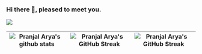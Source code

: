 ### Hi there 👋, pleased to meet you.

<img src="https://api.visitorbadge.io/api/visitors?path=https%3A%2F%2Fgithub.com%2Fpvaraya%2Faryapranj&label=VISITORS&labelColor=%23007EC6&countColor=%23ggg" />

| ![Pranjal Arya's github stats](https://github-readme-stats-sigma-five.vercel.app/api?username=aryapranj&show_icons=true) | ![Pranjal Arya's GitHub Streak](https://github-readme-stats-sigma-five.vercel.app/api/top-langs/?username=aryapranj&layout=compact) | ![Pranjal Arya's GitHub Streak](https://github-readme-streak-stats.herokuapp.com/?user=aryapranj) |
| -- | -- | -- |

<!--
**aryapranj/aryapranj** is a ✨ _special_ ✨ repository because its `README.md` (this file) appears on your GitHub profile.

Here are some ideas to get you started:

- 🔭 I’m currently working on ...
- 🌱 I’m currently learning ...
- 👯 I’m looking to collaborate on ...
- 🤔 I’m looking for help with ...
- 💬 Ask me about ...
- 📫 How to reach me: ...
- 😄 Pronouns: ...
- ⚡ Fun fact: ...
-->
